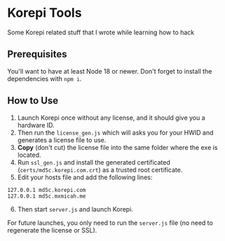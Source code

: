 # Korepi Tools

Some Korepi related stuff that I wrote while learning how to hack

## Prerequisites

You'll want to have at least Node 18 or newer. Don't forget to install the dependencies with `npm i`.

## How to Use

1. Launch Korepi once without any license, and it should give you a hardware ID.
2. Then run the `license_gen.js` which will asks you for your HWID and generates a license file to use.
3. **Copy** (don't cut) the license file into the same folder where the exe is located.
4. Run `ssl_gen.js` and install the generated certificated (`certs/md5c.korepi.com.crt`) as a trusted root certificate.
5. Edit your hosts file and add the following lines:

```
127.0.0.1 md5c.korepi.com
127.0.0.1 md5c.mxmicah.me
```
6. Then start `server.js` and launch Korepi.

For future launches, you only need to run the `server.js` file (no need to regenerate the license or SSL).
